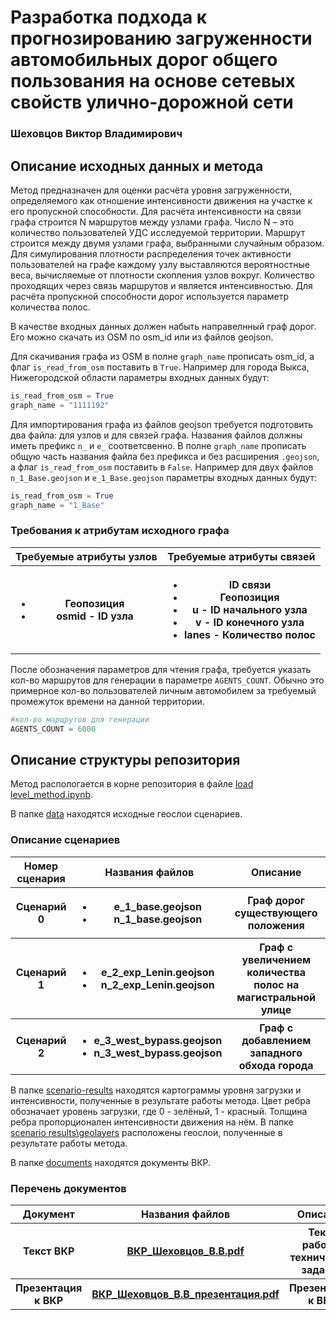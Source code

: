 # Разработка подхода к прогнозированию загруженности автомобильных дорог общего пользования на основе сетевых свойств улично-дорожной сети
### Шеховцов Виктор Владимирович

## Описание исходных данных и метода
Метод предназначен для оценки расчёта уровня загруженности, определяемого как отношение интенсивности движения на участке к его пропускной способности. Для расчёта интенсивности на связи графа строится N маршрутов между узлами графа. Число N – это количество пользователей УДС исследуемой территории. Маршрут строится между двумя узлами графа, выбранными случайным образом. Для симулирования плотности распределения точек активности пользователей на графе каждому узлу выставляются вероятностные веса, вычисляемые от плотности скопления узлов вокруг. Количество проходящих через связь маршрутов и является интенсивностью. Для расчёта пропускной способности дорог используется параметр количества полос.

В качестве входных данных должен набыть направелнный граф дорог. Его можно скачать из OSM по osm_id или из файлов geojson.

Для скачивания графа из OSM в полне `graph_name` прописать osm_id, а флаг `is_read_from_osm` поставить в `True`. Например для города Выкса, Нижегородской области параметры входных данных будут:
```py
is_read_from_osm = True
graph_name = "1111192"
```

Для импортирования графа из файлов geojson требуется подготовить два файла: для узлов и для связей графа. Названия файлов должны иметь префикс `n_` и `e_` соответсвенно. В полне `graph_name` прописать общую часть названия файла без префикса и без расширения `.geojson`, а флаг `is_read_from_osm` поставить в `False`. Например для двух файлов `n_1_Base.geojson` и `e_1_Base.geojson` параметры входных данных будут:

```py
is_read_from_osm = True
graph_name = "1_Base"
```

### Требования к атрибутам исходного графа
<table>
    <tr>
        <th>Требуемые атрибуты узлов</th>
        <th>Требуемые атрибуты связей</th>
    </tr>
    <tr>
        <th><ul>
            <li>Геопозиция</li>
            <li>osmid - ID узла</li>
        </ul></th>
        <th><ul>
            <li>ID связи</li>
            <li>Геопозиция</li>
            <li>u - ID начального узла</li>
            <li>v - ID конечного узла</li>
            <li>lanes - Количество полос</li>
        </ul></th>
    </tr>
</table>

После обозначения параметров для чтения графа, требуется указать кол-во маршрутов для генерации в параметре `AGENTS_COUNT`. Обычно это примерное кол-во пользователей личным автомобилем за требуемый промежуток времени на данной территории.  
```py
#кол-во марщрутов для генерации
AGENTS_COUNT = 6000
```

## Описание структуры репозитория
<p>Метод распологается в корне репозитория в файле <a href="https://github.com/Dropsell/Graduation-Thesis-ShekhovtsovVV/blob/main/load_level_method.ipynb">load level_method.ipynb</a>. </p>
<p>
В папке <a href="https://github.com/Dropsell/Graduation-Thesis-ShekhovtsovVV/tree/main/data">data</a> находятся исходные геослои сценариев. 
</p>

### Описание сценариев
<table>
    <tr>
        <th>Номер сценария</th>
        <th>Названия файлов</th>
        <th>Описание</th>
    </tr>
    <tr>
        <th>Сценарий 0</th>
        <th><ul>
            <li>e_1_base.geojson</li>
            <li>n_1_base.geojson</li>
        </ul></th>
        <th>Граф дорог существующего положения</th>
    </tr>
    <tr>
        <th>Сценарий 1</th>
        <th><ul>
            <li>e_2_exp_Lenin.geojson</li>
            <li>n_2_exp_Lenin.geojson</li>
        </ul></th>
        <th>Граф с увеличением количества полос на магистральной улице</th>
    </tr>
    <tr>
        <th>Сценарий 2</th>
        <th><ul>
            <li>e_3_west_bypass.geojson</li>
            <li>n_3_west_bypass.geojson</li>
        </ul></th>
        <th>Граф с добавлением западного обхода города</th>
    </tr>
</table>
<p>
В папке <a href="https://github.com/Dropsell/Graduation-Thesis-ShekhovtsovVV/tree/main/scenario-results">scenario-results</a> находятся картограммы уровня загрузки и интенсивности, полученные в результате работы метода. Цвет ребра обозначает уровень загрузки, где 0 - зелёный, 1 - красный. Толщина ребра пропорционален интенсивности движения на нём.
В папке <a href="https://github.com/Dropsell/Graduation-Thesis-ShekhovtsovVV/tree/main/scenario-results/geolayers">scenario results\geolayers</a> расположены геослои, полученные в результате работы метода. 
</p>

<p>
В папке <a href="https://github.com/Dropsell/Graduation-Thesis-ShekhovtsovVV/tree/main/documents">documents</a> находятся документы ВКР.
</p>


### Перечень документов
<table>
    <tr>
        <th>Документ</th>
        <th>Названия файлов</th>
        <th>Описание</th>
    </tr>
    <tr>
        <th>Текст ВКР</th>
        <th><a href="https://github.com/Dropsell/Graduation-Thesis-ShekhovtsovVV/blob/main/documents/%D0%92%D0%9A%D0%A0_%D0%A8%D0%B5%D1%85%D0%BE%D0%B2%D1%86%D0%BE%D0%B2_%D0%92.%D0%92.pdf">ВКР_Шеховцов_В.В.pdf</a></th>
        <th>Текст работы, техническое задание </th>
    </tr>
    <tr>
        <th>Презентация к ВКР</th>
        <th><a href="https://github.com/Dropsell/Graduation-Thesis-ShekhovtsovVV/blob/main/documents/%D0%92%D0%9A%D0%A0_%D0%A8%D0%B5%D1%85%D0%BE%D0%B2%D1%86%D0%BE%D0%B2_%D0%92.%D0%92.pdf">ВКР_Шеховцов_В.В_презентация.pdf</a></th>
        <th>Презентация к ВКР</th>
    </tr>
</table>

